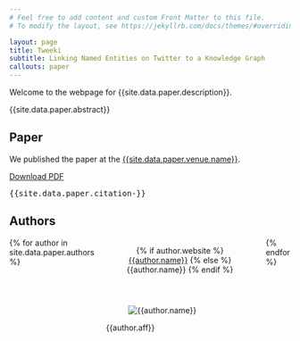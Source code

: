 ```yaml
---
# Feel free to add content and custom Front Matter to this file.
# To modify the layout, see https://jekyllrb.com/docs/themes/#overriding-theme-defaults

layout: page
title: Tweeki
subtitle: Linking Named Entities on Twitter to a Knowledge Graph
callouts: paper
---
```


Welcome to the webpage for {{site.data.paper.description}}.

{{site.data.paper.abstract}}

## Paper

We published the paper at the [{{site.data.paper.venue.name}}]({{site.data.paper.venue.link}}).

<div class="block">
    <a class="button" href="{{site.data.paper.pdf}}">Download PDF</a>
</div>

<div class="block">
<pre>
{{site.data.paper.citation-}}
</pre>
</div>

## Authors

<div class="columns">
{% for author in site.data.paper.authors %}
<div class="column is-3-desktop is-4-tablet is-6-phone">
    <div class="card">
        <header class="card-header">
            <p class="card-header-title is-centered">
                {% if author.website %}
                <a href="{{author.website}}">{{author.name}}</a>
                {% else %}
                {{author.name}}
                {% endif  %}
            </p>
        </header>
        <div class="card-image">
        <figure class="image is-1by1">
            <img src="{{author.img}}" alt="{{author.name}}">
        </figure>
        </div>
        <div class="card-content">
            <div class="content">
                <p class="has-text-centered">{{author.aff}}</p>
            </div>
        </div>
    </div>
</div>
{% endfor %}
</div>